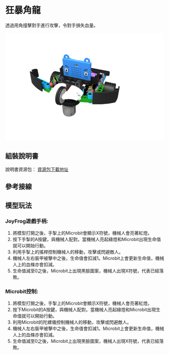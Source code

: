 # 狂暴角龍

透過用角撞擊對手進行攻擊，令對手損失血量。

![](images/dino.png)

## 組裝說明書

說明書資源包： [資源包下載地址](https://bit.ly/Powerbrick10in1BuildingGuide)

## 參考接線



## 模型玩法

### JoyFrog遊戲手柄:

1. 將模型打開之後，手掣上的Microbit會顯示X符號，機械人會亮著紅燈。
2. 按下手掣的A按鍵，與機械人配對。當機械人亮起綠燈和Microbit出現生命值就可以開始行動。
3. 利用手掣上的搖桿控制機械人的移動，攻擊或閃避敵人。
4. 機械人左右裝甲被擊中之後，生命值會扣減1。Microbit上會更新生命值，機械人上的血條亦會扣減。
5. 生命值減至0之後，Microbit上出現黑臉圖案，機械人出現X符號，代表已經落敗。



### Microbit控制:

1. 將模型打開之後，手掣上的Microbit會顯示X符號，機械人會亮著紅燈。
2. 按下Microbit的A按鍵，與機械人配對。當機械人亮起綠燈和Microbit出現生命值就可以開始行動。
3. 利用Microbit的陀螺儀控制機械人的移動，攻擊或閃避敵人。
4. 機械人左右裝甲被擊中之後，生命值會扣減1。Microbit上會更新生命值，機械人上的血條亦會扣減。
5. 生命值減至0之後，Microbit上出現黑臉圖案，機械人出現X符號，代表已經落敗。


